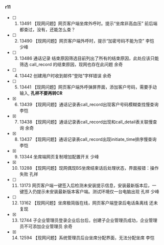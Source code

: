 #### r11 

- [ ] 1. 13491 【现网问题】网页客户端坐席外呼时。提示“坐席非高血压”  前后端都查过，没有，还能怎么查？

- [ ] 2. 13490 【现网问题】网页客户端外呼时，提示“加密号码不能为空” 李恺 少峰

- [ ] 3. 13486    通话记录 结束原因筛选目前列出了所有的结束原因，此处应该只能筛选 call_record 的结束原因，现网也存在此问题  余奇

- [ ] 4. 13442	创建用户时收到邮件“登陆”字样错误  余奇

- [ ] 5. 13441	【现网问题】网页客户端外呼弹屏界面，添加客户号码，需要手动输入, **孔祥不要再转CR**

- [x] 6. 13439	【现网问题】通话记录表call_record出现客户号码模糊查找慢查询  李恺

- [x] 7. 13438	【现网问题】通话记录表call_record出现和call_detail表关联慢查询  余奇

- [x] 8. 13437	【现网问题】通话记录表call_record出现initiate_time排序慢查询  李恺

- [x] 9. 13344	坐席端网页复制增加配置开关 少峰

- [x] 10. 13288	【现网问题】现网偶现BS坐席结束话后处理状态，界面报错：操作失败  孔祥

- [ ] 11. 13173	网页客户端一键签入后检测未安装提示信息，安装最新版本后，一键签入仍提示未安装最新版本客户端。测试环境仅一台电脑出现  孔祥  少峰

- [ ] 12. 13162	【现网问题】坐席极简版在线，网页客户端登录后电话条离线  还未复现

- [x] 13. 12744	子企业管理员登录企业后台后，创建子企业管理员成功，企业管理员不可添加企业管理员  余奇

- [x] 14. 12594	【现网问题】系统管理员后台坐席分配界面，无法分配坐席  李恺

  